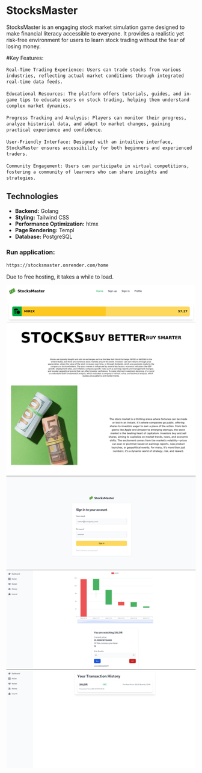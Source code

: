 # StocksMaster

StocksMaster is an engaging stock market simulation game designed to make financial literacy accessible to everyone. It provides a realistic yet risk-free environment for users to learn stock trading without the fear of losing money.

#Key Features:

    Real-Time Trading Experience: Users can trade stocks from various industries, reflecting actual market conditions through integrated real-time data feeds.

    Educational Resources: The platform offers tutorials, guides, and in-game tips to educate users on stock trading, helping them understand complex market dynamics.

    Progress Tracking and Analysis: Players can monitor their progress, analyze historical data, and adapt to market changes, gaining practical experience and confidence.

    User-Friendly Interface: Designed with an intuitive interface, StocksMaster ensures accessibility for both beginners and experienced traders.

    Community Engagement: Users can participate in virtual competitions, fostering a community of learners who can share insights and strategies.

## Technologies

- **Backend:** Golang
- **Styling:** Tailwind CSS
- **Performance Optimization:** htmx
- **Page Rendering:** Templ
- **Database:** PostgreSQL

### Run application:
```sh
https://stocksmaster.onrender.com/home
```
Due to free hosting, it takes a while to load.

![Opis obrazu 1](sh1.png)
![Opis obrazu 2](sh2.png)
![Opis obrazu 3](sh3.png)
![Opis obrazu 4](sh4.png)

